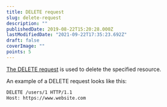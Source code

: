 ```yaml
---
title: DELETE request
slug: delete-request
description: ""
publishedDate: 2019-08-22T15:20:28.000Z
lastModifiedDate: "2021-09-22T17:35:23.692Z"
draft: false
coverImage: ""
points: 5
---
```


[The DELETE request](https://developer.mozilla.org/en-US/docs/Web/HTTP/Methods/DELETE) is used to delete the specified resource.

An example of a DELETE request looks like this:

```bash
DELETE /users/1 HTTP/1.1
Host: https://www.website.com
```

<HTTPClient
  url="https://reqres.in/api/users/2"
  method="DELETE"
  isRequestMethodChangeDisabled
/>

